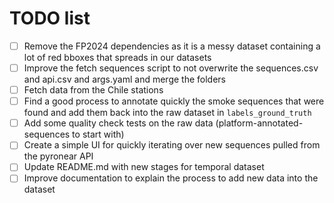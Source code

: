# TODO list

- [ ] Remove the FP2024 dependencies as it is a messy dataset containing a lot of red bboxes that spreads in our datasets
- [ ] Improve the fetch sequences script to not overwrite the sequences.csv and api.csv and args.yaml and merge the folders
- [ ] Fetch data from the Chile stations
- [ ] Find a good process to annotate quickly the smoke sequences that were found and add them back into the raw dataset in `labels_ground_truth`
- [ ] Add some quality check tests on the raw data (platform-annotated-sequences to start with)
- [ ] Create a simple UI for quickly iterating over new sequences pulled from the pyronear API
- [ ] Update README.md with new stages for temporal dataset
- [ ] Improve documentation to explain the process to add new data into the dataset
